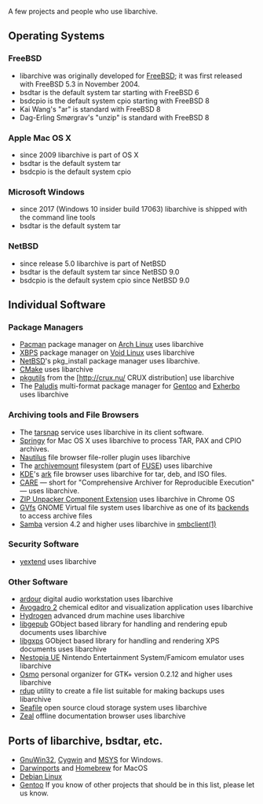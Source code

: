 A few projects and people who use libarchive.

## Operating Systems

### FreeBSD
* libarchive was originally developed for [FreeBSD](http://freebsd.org); it was first released with FreeBSD 5.3 in November 2004.
* bsdtar is the default system tar starting with FreeBSD 6
* bsdcpio is the default system cpio starting with FreeBSD 8
* Kai Wang's "ar" is standard with FreeBSD 8
* Dag-Erling Smørgrav's "unzip" is standard with FreeBSD 8

### Apple Mac OS X
* since 2009 libarchive is part of OS X
* bsdtar is the default system tar
* bsdcpio is the default system cpio

### Microsoft Windows
* since 2017 (Windows 10 insider build 17063) libarchive is shipped with the command line tools
* bsdtar is the default system tar

### NetBSD
* since release 5.0 libarchive is part of NetBSD
* bsdtar is the default system tar since NetBSD 9.0
* bsdcpio is the default system cpio since NetBSD 9.0

## Individual Software

### Package Managers
* [Pacman](http://www.archlinux.org/pacman) package manager on [Arch Linux](http://www.archlinux.org) uses libarchive
* [XBPS](http://www.voidlinux.org/xbps) package manager on [Void Linux](http://www.voidlinux.org) uses libarchive
* [NetBSD](http://www.netbsd.org)'s pkg_install package manager uses libarchive.
* [CMake](http://cmake.org) uses libarchive
* [pkgutils](http://crux.nu/gitweb/?p=tools/pkgutils.git) from the [http://crux.nu/ CRUX distribution] use libarchive
* The [Paludis](http://paludis.pioto.org) multi-format package manager for [Gentoo](http://www.gentoo.org) and [Exherbo](http://www.exherbo.org) uses libarchive

### Archiving tools and File Browsers
* The [tarsnap](http://www.tarsnap.com) service uses libarchive in its client software.
* [Springy](http://www.springyarchiver.com) for Mac OS X uses libarchive to process TAR, PAX and CPIO archives.
* [Nautilus](http://projects.gnome.org/nautilus) file browser file-roller plugin uses libarchive
* The [archivemount](http://www.cybernoia.de/software/archivemount) filesystem (part of [FUSE](http://fuse.sourceforge.net)) uses libarchive
* [KDE](http://kde.org)'s [ark](http://utils.kde.org/projects/ark) file browser uses libarchive for tar, deb, and ISO files.
* [CARE](http://reproducible.io) — short for "Comprehensive Archiver for Reproducible Execution" — uses libarchive.
* [ZIP Unpacker Component Extension]( https://plus.google.com/+FrancoisBeaufort/posts/7JU15yqC4HR) uses libarchive in Chrome OS
* [GVfs](https://wiki.gnome.org/Projects/gvfs) GNOME Virtual file system uses libarchive as one of its [backends](https://wiki.gnome.org/Projects/gvfs/backends) to access archive files
* [Samba](https://www.samba.org) version 4.2 and higher uses libarchive in [smbclient(1)](https://www.samba.org/samba/docs/man/manpages/smbclient.1.html)

### Security Software
* [yextend](https://github.com/BayshoreNetworks/yextend) uses libarchive

### Other Software
* [ardour](https://ardour.org) digital audio workstation uses libarchive
* [Avogadro 2](https://www.openchemistry.org/projects/avogadro2) chemical editor and visualization application uses libarchive
* [Hydrogen](http://www.hydrogen-music.org) advanced drum machine uses libarchive
* [libgepub](https://github.com/danigm/libgepub) GObject based library for handling and rendering epub documents uses libarchive
* [libgxps](https://wiki.gnome.org/Projects/libgxps) GObject based library for handling and rendering XPS documents uses libarchive
* [Nestopia UE](http://0ldsk00l.ca/nestopia) Nintendo Entertainment System/Famicom emulator uses libarchive
* [Osmo](http://clayo.org/osmo) personal organizer for GTK+ version 0.2.12 and higher uses libarchive 
* [rdup](https://github.com/miekg/rdup) utility to create a file list suitable for making backups uses libarchive
* [Seafile](https://github.com/haiwen/seafile) open source cloud storage system uses libarchive
* [Zeal](https://zealdocs.org) offline documentation browser uses libarchive

## Ports of libarchive, bsdtar, etc.
* [GnuWin32](http://gnuwin32.sourceforge.net), [Cygwin](http://cygwin.org) and [MSYS](http://mingw.org/wiki/msys) for Windows.
* [Darwinports](http://libarchive.darwinports.com) and [Homebrew](https://brew.sh) for MacOS
* [Debian Linux](http://packages.qa.debian.org/liba/libarchive.html)
* [Gentoo](http://packages.gentoo.org/package/app-arch/libarchive)
If you know of other projects that should be in this list, please let us know.
